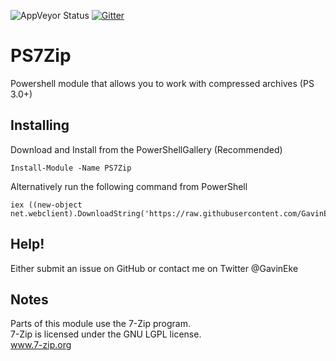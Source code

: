 ![AppVeyor Status](https://ci.appveyor.com/api/projects/status/github/GavinEke/PS7Zip)
[![Gitter](https://badges.gitter.im/Join%20Chat.svg)](https://gitter.im/GavinEke/PS7Zip)

# PS7Zip

Powershell module that allows you to work with compressed archives (PS 3.0+)

## Installing

Download and Install from the PowerShellGallery (Recommended)

    Install-Module -Name PS7Zip

Alternatively run the following command from PowerShell

    iex ((new-object net.webclient).DownloadString('https://raw.githubusercontent.com/GavinEke/PS7Zip/master/install.ps1'))

## Help!

Either submit an issue on GitHub or contact me on Twitter @GavinEke

## Notes

Parts of this module use the 7-Zip program.  
7-Zip is licensed under the GNU LGPL license.  
www.7-zip.org
